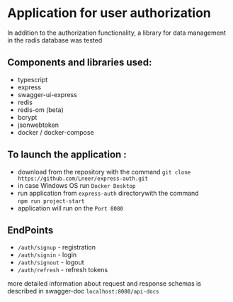 # Application for user authorization

In addition to the authorization functionality, a library for data management in the radis database was tested

## Components and libraries used: 
- typescript
- express
- swagger-ui-express
- redis
- redis-om (beta)
- bcrypt
- jsonwebtoken
- docker / docker-compose

## To launch the application :
- download from the repository with the command
  ```git clone https://github.com/Lneer/express-auth.git```
- in case Windows OS run `Docker Desktop`
- run application from `express-auth` directorywith the command  
  ```npm run project-start ```
- application will run on the `Port 8080`

## EndPoints 

- `/auth/signup` - registration 
- `/auth/signin` - login 
- `/auth/signout` - logout 
- `/auth/refresh` - refresh tokens 

more detailed information about request and response schemas is described in swagger-doc
`localhost:8080/api-docs`
